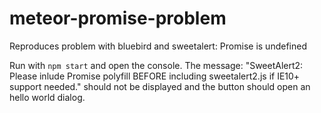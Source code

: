 # meteor-promise-problem
Reproduces problem with bluebird and sweetalert: Promise is undefined

Run with `npm start` and open the console.
The message: "SweetAlert2: Please inlude Promise polyfill BEFORE including sweetalert2.js if IE10+ support needed." should not be displayed and the button should open an hello world dialog.
